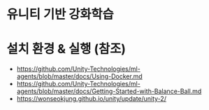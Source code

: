 # 유니티 기반 강화학습 

# 설치 환경 & 실행 (참조)
* https://github.com/Unity-Technologies/ml-agents/blob/master/docs/Using-Docker.md
* https://github.com/Unity-Technologies/ml-agents/blob/master/docs/Getting-Started-with-Balance-Ball.md
* https://wonseokjung.github.io/unity/update/unity-2/
